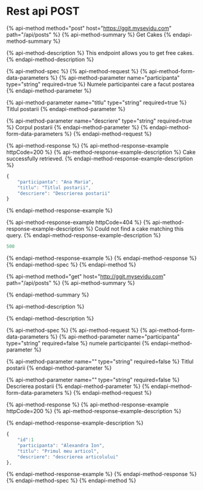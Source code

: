# Rest api POST

{% api-method method="post" host="https://ggit.mysevidu.com" path="/api/posts" %}
{% api-method-summary %}
Get Cakes
{% endapi-method-summary %}

{% api-method-description %}
This endpoint allows you to get free cakes.
{% endapi-method-description %}

{% api-method-spec %}
{% api-method-request %}
{% api-method-form-data-parameters %}
{% api-method-parameter name="participanta" type="string" required=true %}
Numele participantei care a facut postarea
{% endapi-method-parameter %}

{% api-method-parameter name="titlu" type="string" required=true %}
Titlul postarii
{% endapi-method-parameter %}

{% api-method-parameter name="descriere" type="string" required=true %}
Corpul postarii
{% endapi-method-parameter %}
{% endapi-method-form-data-parameters %}
{% endapi-method-request %}

{% api-method-response %}
{% api-method-response-example httpCode=200 %}
{% api-method-response-example-description %}
Cake successfully retrieved.
{% endapi-method-response-example-description %}

```javascript
{
    "participanta": "Ana Maria",
    "titlu": "Titlul postarii",
    "descriere": "Descrierea postarii"
}
```
{% endapi-method-response-example %}

{% api-method-response-example httpCode=404 %}
{% api-method-response-example-description %}
Could not find a cake matching this query.
{% endapi-method-response-example-description %}

```javascript
500
```
{% endapi-method-response-example %}
{% endapi-method-response %}
{% endapi-method-spec %}
{% endapi-method %}

{% api-method method="get" host="http://ggit.mysevidu.com" path="/api/posts" %}
{% api-method-summary %}

{% endapi-method-summary %}

{% api-method-description %}

{% endapi-method-description %}

{% api-method-spec %}
{% api-method-request %}
{% api-method-form-data-parameters %}
{% api-method-parameter name="participanta" type="string" required=false %}
numele participantei
{% endapi-method-parameter %}

{% api-method-parameter name="" type="string" required=false %}
Titlul postarii
{% endapi-method-parameter %}

{% api-method-parameter name="" type="string" required=false %}
Descrierea postarii
{% endapi-method-parameter %}
{% endapi-method-form-data-parameters %}
{% endapi-method-request %}

{% api-method-response %}
{% api-method-response-example httpCode=200 %}
{% api-method-response-example-description %}

{% endapi-method-response-example-description %}

```javascript
{
    "id":1
    "participanta": "Alexandra Ion",
    "titlu": "Primul meu articol",
    "descriere": "descrierea articolului"
},
```
{% endapi-method-response-example %}
{% endapi-method-response %}
{% endapi-method-spec %}
{% endapi-method %}




